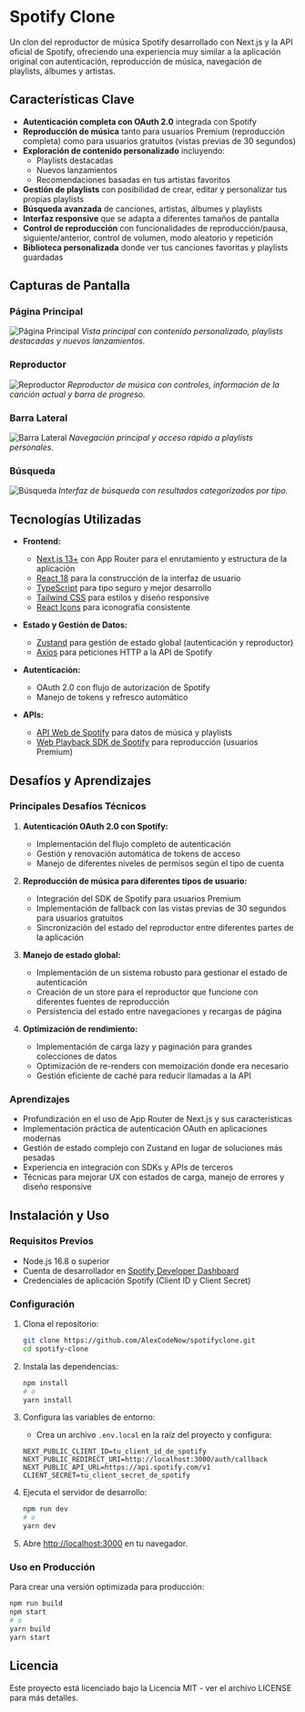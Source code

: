 # Spotify Clone

Un clon del reproductor de música Spotify desarrollado con Next.js y la API oficial de Spotify, ofreciendo una experiencia muy similar a la aplicación original con autenticación, reproducción de música, navegación de playlists, álbumes y artistas.

## Características Clave

- **Autenticación completa con OAuth 2.0** integrada con Spotify
- **Reproducción de música** tanto para usuarios Premium (reproducción completa) como para usuarios gratuitos (vistas previas de 30 segundos)
- **Exploración de contenido personalizado** incluyendo:
  - Playlists destacadas
  - Nuevos lanzamientos
  - Recomendaciones basadas en tus artistas favoritos
- **Gestión de playlists** con posibilidad de crear, editar y personalizar tus propias playlists
- **Búsqueda avanzada** de canciones, artistas, álbumes y playlists
- **Interfaz responsive** que se adapta a diferentes tamaños de pantalla
- **Control de reproducción** con funcionalidades de reproducción/pausa, siguiente/anterior, control de volumen, modo aleatorio y repetición
- **Biblioteca personalizada** donde ver tus canciones favoritas y playlists guardadas

## Capturas de Pantalla

### Página Principal
![Página Principal](/public/imagespoti1.png)
*Vista principal con contenido personalizado, playlists destacadas y nuevos lanzamientos.*

### Reproductor
![Reproductor](/public/imagespoti2.png)
*Reproductor de música con controles, información de la canción actual y barra de progreso.*

### Barra Lateral
![Barra Lateral](/public/imagespoti3.png)
*Navegación principal y acceso rápido a playlists personales.*

### Búsqueda
![Búsqueda](/public/imagespoti4.png)
*Interfaz de búsqueda con resultados categorizados por tipo.*

## Tecnologías Utilizadas

- **Frontend:**
  - [Next.js 13+](https://nextjs.org/) con App Router para el enrutamiento y estructura de la aplicación
  - [React 18](https://reactjs.org/) para la construcción de la interfaz de usuario
  - [TypeScript](https://www.typescriptlang.org/) para tipo seguro y mejor desarrollo
  - [Tailwind CSS](https://tailwindcss.com/) para estilos y diseño responsive
  - [React Icons](https://react-icons.github.io/react-icons/) para iconografía consistente

- **Estado y Gestión de Datos:**
  - [Zustand](https://github.com/pmndrs/zustand) para gestión de estado global (autenticación y reproductor)
  - [Axios](https://axios-http.com/) para peticiones HTTP a la API de Spotify

- **Autenticación:**
  - OAuth 2.0 con flujo de autorización de Spotify
  - Manejo de tokens y refresco automático

- **APIs:**
  - [API Web de Spotify](https://developer.spotify.com/documentation/web-api/) para datos de música y playlists
  - [Web Playback SDK de Spotify](https://developer.spotify.com/documentation/web-playback-sdk/) para reproducción (usuarios Premium)

## Desafíos y Aprendizajes

### Principales Desafíos Técnicos

1. **Autenticación OAuth 2.0 con Spotify:**
   - Implementación del flujo completo de autenticación
   - Gestión y renovación automática de tokens de acceso
   - Manejo de diferentes niveles de permisos según el tipo de cuenta

2. **Reproducción de música para diferentes tipos de usuario:**
   - Integración del SDK de Spotify para usuarios Premium
   - Implementación de fallback con las vistas previas de 30 segundos para usuarios gratuitos
   - Sincronización del estado del reproductor entre diferentes partes de la aplicación

3. **Manejo de estado global:**
   - Implementación de un sistema robusto para gestionar el estado de autenticación
   - Creación de un store para el reproductor que funcione con diferentes fuentes de reproducción
   - Persistencia del estado entre navegaciones y recargas de página

4. **Optimización de rendimiento:**
   - Implementación de carga lazy y paginación para grandes colecciones de datos
   - Optimización de re-renders con memoización donde era necesario
   - Gestión eficiente de caché para reducir llamadas a la API

### Aprendizajes

- Profundización en el uso de App Router de Next.js y sus características
- Implementación práctica de autenticación OAuth en aplicaciones modernas
- Gestión de estado complejo con Zustand en lugar de soluciones más pesadas
- Experiencia en integración con SDKs y APIs de terceros
- Técnicas para mejorar UX con estados de carga, manejo de errores y diseño responsive

## Instalación y Uso

### Requisitos Previos

- Node.js 16.8 o superior
- Cuenta de desarrollador en [Spotify Developer Dashboard](https://developer.spotify.com/dashboard/)
- Credenciales de aplicación Spotify (Client ID y Client Secret)

### Configuración

1. Clona el repositorio:
   ```bash
   git clone https://github.com/AlexCodeNow/spotifyclone.git
   cd spotify-clone
   ```

2. Instala las dependencias:
   ```bash
   npm install
   # o
   yarn install
   ```

3. Configura las variables de entorno:
   - Crea un archivo `.env.local` en la raíz del proyecto y configura:
   ```
   NEXT_PUBLIC_CLIENT_ID=tu_client_id_de_spotify
   NEXT_PUBLIC_REDIRECT_URI=http://localhost:3000/auth/callback
   NEXT_PUBLIC_API_URL=https://api.spotify.com/v1
   CLIENT_SECRET=tu_client_secret_de_spotify
   ```

4. Ejecuta el servidor de desarrollo:
   ```bash
   npm run dev
   # o
   yarn dev
   ```

5. Abre [http://localhost:3000](http://localhost:3000) en tu navegador.

### Uso en Producción

Para crear una versión optimizada para producción:

```bash
npm run build
npm start
# o
yarn build
yarn start
```

## Licencia

Este proyecto está licenciado bajo la Licencia MIT - ver el archivo LICENSE para más detalles.
